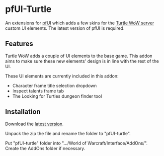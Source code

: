 # pfUI-Turtle

An extensions for [pfUI](https://github.com/shagu/pfUI) which adds a few skins for the [Turtle WoW server](https://turtle-wow.org/#/home) custom UI elements. The latest version of pfUI is required.

## Features

Turtle WoW adds a couple of UI elements to the base game. This addon aims to make sure these new elements' design is in line with the rest of the UI.

These UI elements are currently included in this addon:

- Character frame title selection dropdown
- Inspect talents frame tab
- The Looking for Turtles dungeon finder tool

## Installation

Download the [latest version](https://github.com/doorknob6/pfUI-turtle/archive/refs/heads/master.zip).

Unpack the zip the file and rename the folder to "pfUI-turtle".

Put "pfUI-turtle" folder into ".../World of Warcraft/Interface/AddOns/". Create the AddOns folder if necessary.
